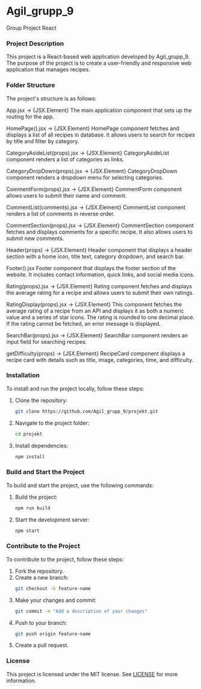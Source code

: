 # Agil_grupp_9

Group Project React

### Project Description

This project is a React-based web application developed by Agil_grupp_9. The purpose of the project is to create a user-friendly and responsive web application that manages recipes.

### Folder Structure

The project's structure is as follows:

App.jsx → {JSX.Element}
The main application component that sets up the routing for the app.

HomePage().jsx → {JSX.Element}
HomePage component fetches and displays a list of all recipes in database. It allows users to search for recipes by title and filter by category.

CategoryAsideList(props).jsx → {JSX.Element}
CategoryAsideList component renders a list of categories as links.

CategoryDropDown(props).jsx → {JSX.Element}
CategoryDropDown component renders a dropdown menu for selecting categories.

CommentForm(props).jsx → {JSX.Element}
CommentForm component allows users to submit their name and comment.

CommentList(comments).jsx → {JSX.Element}
CommentList component renders a list of comments in reverse order.

CommentSection(props).jsx → {JSX.Element}
CommentSection component fetches and displays comments for a specific recipe. It also allows users to submit new comments.

Header(props) → {JSX.Element}
Header component that displays a header section with a home icon, title text, category dropdown, and search bar.

Footer().jsx
Footer component that displays the footer section of the website. It includes contact information, quick links, and social media icons.

Rating(props).jsx → {JSX.Element}
Rating component fetches and displays the average rating for a recipe and allows users to submit their own ratings.

RatingDisplay(props).jsx → {JSX.Element}
This component fetches the average rating of a recipe from an API and displays it as both a numeric value and a series of star icons. The rating is rounded to one decimal place. If the rating cannot be fetched, an error message is displayed.

SearchBar(props).jsx → {JSX.Element}
SearchBar component renders an input field for searching recipes.

getDifficulty(props) → {JSX.Element}
RecipeCard component displays a recipe card with details such as title, image, categories, time, and difficulty.

### Installation

To install and run the project locally, follow these steps:

1. Clone the repository:
   ```bash
   git clone https://github.com/Agil_grupp_9/projekt.git
   ```
2. Navigate to the project folder:
   ```bash
   cd projekt
   ```
3. Install dependencies:
   ```bash
   npm install
   ```

### Build and Start the Project

To build and start the project, use the following commands:

1. Build the project:
   ```bash
   npm run build
   ```
2. Start the development server:
   ```bash
   npm start
   ```

### Contribute to the Project

To contribute to the project, follow these steps:

1. Fork the repository.
2. Create a new branch:
   ```bash
   git checkout -b feature-name
   ```
3. Make your changes and commit:
   ```bash
   git commit -m "Add a description of your changes"
   ```
4. Push to your branch:
   ```bash
   git push origin feature-name
   ```
5. Create a pull request.

### License

This project is licensed under the MIT license. See [LICENSE](LICENSE) for more information.

